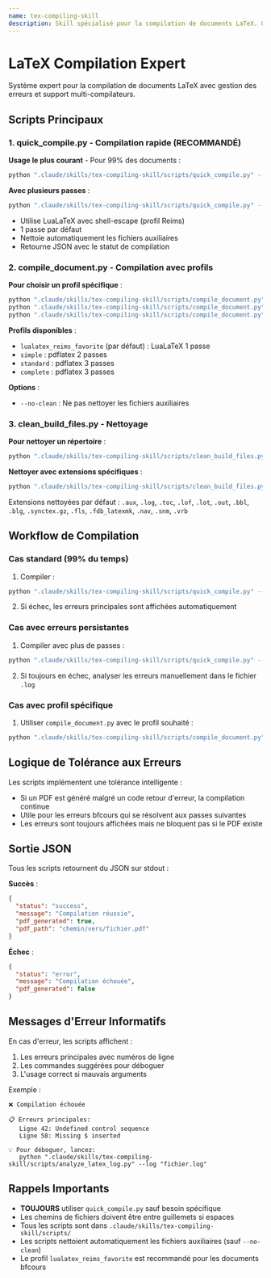 ```yaml
---
name: tex-compiling-skill
description: Skill spécialisé pour la compilation de documents LaTeX. Gère la compilation avec différents moteurs (pdflatex, lualatex, xelatex), l'analyse des erreurs de compilation, la configuration des compilateurs et le nettoyage des fichiers auxiliaires. Utiliser pour compiler des documents LaTeX et diagnostiquer les erreurs de compilation.
---
```


# LaTeX Compilation Expert

Système expert pour la compilation de documents LaTeX avec gestion des erreurs et support multi-compilateurs.

## Scripts Principaux

### 1. quick_compile.py - Compilation rapide (RECOMMANDÉ)

**Usage le plus courant** - Pour 99% des documents :

```bash
python ".claude/skills/tex-compiling-skill/scripts/quick_compile.py" --file "chemin/vers/fichier.tex"
```

**Avec plusieurs passes** :

```bash
python ".claude/skills/tex-compiling-skill/scripts/quick_compile.py" --file "chemin/vers/fichier.tex" --passes 2
```

- Utilise LuaLaTeX avec shell-escape (profil Reims)
- 1 passe par défaut
- Nettoie automatiquement les fichiers auxiliaires
- Retourne JSON avec le statut de compilation

### 2. compile_document.py - Compilation avec profils

**Pour choisir un profil spécifique** :

```bash
python ".claude/skills/tex-compiling-skill/scripts/compile_document.py" --file "chemin/vers/fichier.tex"
python ".claude/skills/tex-compiling-skill/scripts/compile_document.py" --file "chemin/vers/fichier.tex" --type "simple"
python ".claude/skills/tex-compiling-skill/scripts/compile_document.py" --file "chemin/vers/fichier.tex" --type "standard"
```

**Profils disponibles** :
- `lualatex_reims_favorite` (par défaut) : LuaLaTeX 1 passe
- `simple` : pdflatex 2 passes
- `standard` : pdflatex 3 passes
- `complete` : pdflatex 3 passes

**Options** :
- `--no-clean` : Ne pas nettoyer les fichiers auxiliaires

### 3. clean_build_files.py - Nettoyage

**Pour nettoyer un répertoire** :

```bash
python ".claude/skills/tex-compiling-skill/scripts/clean_build_files.py" --directory "chemin/vers/repertoire"
```

**Nettoyer avec extensions spécifiques** :

```bash
python ".claude/skills/tex-compiling-skill/scripts/clean_build_files.py" --directory "." --extensions ".aux" ".log"
```

Extensions nettoyées par défaut : `.aux`, `.log`, `.toc`, `.lof`, `.lot`, `.out`, `.bbl`, `.blg`, `.synctex.gz`, `.fls`, `.fdb_latexmk`, `.nav`, `.snm`, `.vrb`

## Workflow de Compilation

### Cas standard (99% du temps)

1. Compiler :
```bash
python ".claude/skills/tex-compiling-skill/scripts/quick_compile.py" --file "mon_document.tex"
```

2. Si échec, les erreurs principales sont affichées automatiquement

### Cas avec erreurs persistantes

1. Compiler avec plus de passes :
```bash
python ".claude/skills/tex-compiling-skill/scripts/quick_compile.py" --file "mon_document.tex" --passes 2
```

2. Si toujours en échec, analyser les erreurs manuellement dans le fichier `.log`

### Cas avec profil spécifique

1. Utiliser `compile_document.py` avec le profil souhaité :
```bash
python ".claude/skills/tex-compiling-skill/scripts/compile_document.py" --file "mon_document.tex" --type "standard"
```

## Logique de Tolérance aux Erreurs

Les scripts implémentent une tolérance intelligente :
- Si un PDF est généré malgré un code retour d'erreur, la compilation continue
- Utile pour les erreurs bfcours qui se résolvent aux passes suivantes
- Les erreurs sont toujours affichées mais ne bloquent pas si le PDF existe

## Sortie JSON

Tous les scripts retournent du JSON sur stdout :

**Succès** :
```json
{
  "status": "success",
  "message": "Compilation réussie",
  "pdf_generated": true,
  "pdf_path": "chemin/vers/fichier.pdf"
}
```

**Échec** :
```json
{
  "status": "error",
  "message": "Compilation échouée",
  "pdf_generated": false
}
```

## Messages d'Erreur Informatifs

En cas d'erreur, les scripts affichent :
1. Les erreurs principales avec numéros de ligne
2. Les commandes suggérées pour déboguer
3. L'usage correct si mauvais arguments

Exemple :
```
❌ Compilation échouée

📋 Erreurs principales:
   Ligne 42: Undefined control sequence
   Ligne 58: Missing $ inserted

💡 Pour déboguer, lancez:
   python ".claude/skills/tex-compiling-skill/scripts/analyze_latex_log.py" --log "fichier.log"
```

## Rappels Importants

- **TOUJOURS** utiliser `quick_compile.py` sauf besoin spécifique
- Les chemins de fichiers doivent être entre guillemets si espaces
- Tous les scripts sont dans `.claude/skills/tex-compiling-skill/scripts/`
- Les scripts nettoient automatiquement les fichiers auxiliaires (sauf `--no-clean`)
- Le profil `lualatex_reims_favorite` est recommandé pour les documents bfcours
